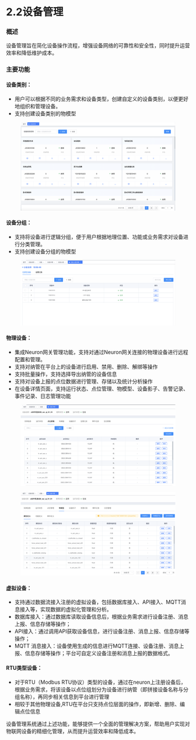 # 2.2设备管理

### 概述

设备管理旨在简化设备操作流程，增强设备网络的可靠性和安全性，同时提升运营效率和降低维护成本。

### 主要功能

#### **设备类别**：

* 用户可以根据不同的业务需求和设备类型，创建自定义的设备类别，以便更好地组织和管理设备。
* 支持创建设备类别的物模型

<figure><img src=".gitbook/assets/设备类别.png" alt=""><figcaption></figcaption></figure>

#### **设备分组**：

* 支持将设备进行逻辑分组，便于用户根据地理位置、功能或业务需求对设备进行分类管理。
* 支持创建设备分组的物模型

<figure><img src=".gitbook/assets/设备分组.png" alt=""><figcaption></figcaption></figure>

#### **物理设备**：

* 集成Neuron网关管理功能，支持对通过Neuron网关连接的物理设备进行远程配置和管理。
* 支持对纳管在平台上的设备进行启用、禁用、删除、解绑等操作
* 支持批量操作，支持选择导出纳管的设备信息
* 支持对设备上报的点位数据进行管理、存储以及统计分析操作
* 在设备详情页面，支持运行状态、点位管理、物模型、设备影子、告警记录、事件记录、日志管理功能

<figure><img src=".gitbook/assets/设备详情-点位.png" alt=""><figcaption></figcaption></figure>

<figure><img src=".gitbook/assets/物模型.png" alt=""><figcaption></figcaption></figure>

#### **虚拟设备**：

* 支持通过数据流接入注册的虚拟设备，包括数据库接入、API接入、MQTT消息接入等，实现数据的虚拟化管理和分析。
* 数据库接入：通过数据库读取设备信息后，根据业务需求进行设备注册、消息上报、信息存储等操作；
* API接入：通过调用API获取设备信息，进行设备注册、消息上报、信息存储等操作；
* MQTT 消息接入：设备使用生成的信息进行MQTT连接、设备注册、消息上报、信息存储等操作；平台可自定义设备注册和消息上报的数据格式。

#### **RTU类型设备**：

* 对于RTU（Modbus RTU协议）类型的设备，通过在neuron上注册设备后，根据业务需求，将该设备以点位组划分为设备进行纳管（即拼接设备名称与分组名称），再同步相关信息到平台进行管理
* 相较于其他物理设备,RTU在平台只支持点位层面的操作，即新增、删除、编辑点位信息

设备管理系统通过上述功能，能够提供一个全面的管理解决方案，帮助用户实现对物联网设备的精细化管理，从而提升运营效率和降低成本。
